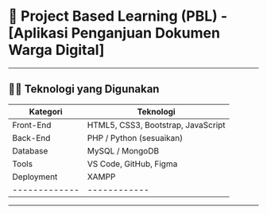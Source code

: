 # 🚀 Project Based Learning (PBL) - [Aplikasi Penganjuan Dokumen Warga Digital]

---
## 🧑‍💻 Teknologi yang Digunakan

| Kategori | Teknologi |
|-----------|------------|
| Front-End | HTML5, CSS3, Bootstrap, JavaScript |
| Back-End  | PHP / Python (sesuaikan) |
| Database  | MySQL / MongoDB |
| Tools     | VS Code, GitHub, Figma |
| Deployment |  XAMPP |
|-------------|------------|
---

